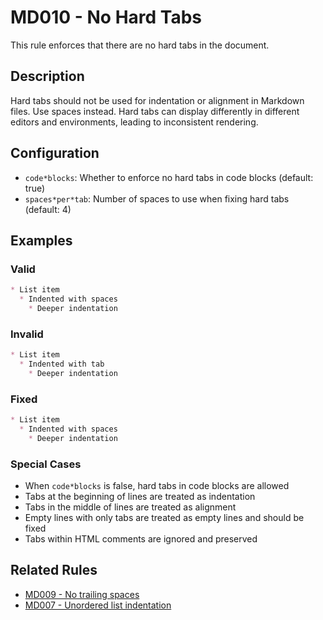 # MD010 - No Hard Tabs

This rule enforces that there are no hard tabs in the document.

## Description

Hard tabs should not be used for indentation or alignment in Markdown files. Use spaces instead. Hard tabs can display differently in different editors and environments,
leading to inconsistent rendering.

## Configuration

- `code*blocks`: Whether to enforce no hard tabs in code blocks (default: true)
- `spaces*per*tab`: Number of spaces to use when fixing hard tabs (default: 4)

## Examples

<!-- rumdl-disable MD010 -->
### Valid

```markdown
* List item
  * Indented with spaces
    * Deeper indentation
```

### Invalid

```markdown
* List item
  * Indented with tab
    * Deeper indentation
```

### Fixed

```markdown
* List item
  * Indented with spaces
    * Deeper indentation
```
<!-- rumdl-enable MD010 -->

### Special Cases

- When `code*blocks` is false, hard tabs in code blocks are allowed
- Tabs at the beginning of lines are treated as indentation
- Tabs in the middle of lines are treated as alignment
- Empty lines with only tabs are treated as empty lines and should be fixed
- Tabs within HTML comments are ignored and preserved

## Related Rules

- [MD009 - No trailing spaces](md009.md)
- [MD007 - Unordered list indentation](md007.md)
